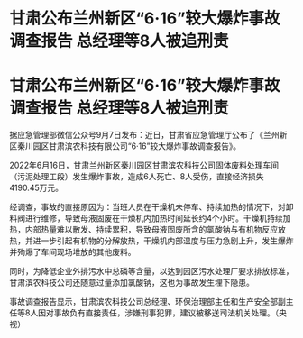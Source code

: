 # 甘肃公布兰州新区“6·16”较大爆炸事故调查报告 总经理等8人被追刑责

# 甘肃公布兰州新区“6·16”较大爆炸事故调查报告 总经理等8人被追刑责

据应急管理部微信公众号9月7日发布：近日，甘肃省应急管理厅公布了《兰州新区秦川园区甘肃滨农科技有限公司“6·16”较大爆炸事故调查报告》。

2022年6月16日，甘肃兰州新区秦川园区甘肃滨农科技公司固体废料处理车间（污泥处理工段）发生爆炸事故，造成6人死亡、8人受伤，直接经济损失4190.45万元。

经调查，事故的直接原因为：当班人员在干燥机未停车、持续加热的情况下，对卸料阀进行维修，导致母液固废在干燥机内加热时间延长约4个小时。干燥机持续加热，内部热量难以散发、持续累积，导致母液固废所含的氯酸钠与有机物反应放热，并进一步引起有机物的分解放热，干燥机内部温度与压力急剧上升，发生爆炸并殉爆了车间现场堆放的其他废料。

同时，为降低企业外排污水中总磷等含量，以达到园区污水处理厂要求排放标准，甘肃滨农科技公司还随意过量添加氯酸钠，这也为事故发生埋下隐患。

事故调查报告显示，甘肃滨农科技公司总经理、环保治理部主任和生产安全部副主任等8人因对事故负有直接责任，涉嫌刑事犯罪，建议被移送司法机关处理。（央视）


